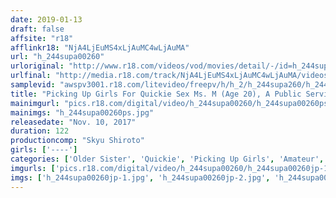 ```yaml
---
date: 2019-01-13
draft: false
affsite: "r18"
afflinkr18: "NjA4LjEuMS4xLjAuMC4wLjAuMA"
url: "h_244supa00260"
urloriginal: "http://www.r18.com/videos/vod/movies/detail/-/id=h_244supa00260"
urlfinal: "http://media.r18.com/track/NjA4LjEuMS4xLjAuMC4wLjAuMA/videos/vod/movies/detail/-/id=h_244supa00260"
samplevid: "awspv3001.r18.com/litevideo/freepv/h/h_2/h_244supa260/h_244supa260_dmb_w.mp4"
title: "Picking Up Girls For Quickie Sex Ms. M (Age 20), A Public Service Worker"
mainimgurl: "pics.r18.com/digital/video/h_244supa00260/h_244supa00260ps.jpg"
mainimgs: "h_244supa00260ps.jpg"
releasedate: "Nov. 10, 2017"
duration: 122
productioncomp: "Skyu Shiroto"
girls: ['----']
categories: ['Older Sister', 'Quickie', 'Picking Up Girls', 'Amateur', 'Hi-Def']
imgurls: ['pics.r18.com/digital/video/h_244supa00260/h_244supa00260jp-1.jpg', 'pics.r18.com/digital/video/h_244supa00260/h_244supa00260jp-2.jpg', 'pics.r18.com/digital/video/h_244supa00260/h_244supa00260jp-3.jpg', 'pics.r18.com/digital/video/h_244supa00260/h_244supa00260jp-4.jpg', 'pics.r18.com/digital/video/h_244supa00260/h_244supa00260jp-5.jpg', 'pics.r18.com/digital/video/h_244supa00260/h_244supa00260jp-6.jpg', 'pics.r18.com/digital/video/h_244supa00260/h_244supa00260jp-7.jpg', 'pics.r18.com/digital/video/h_244supa00260/h_244supa00260jp-8.jpg', 'pics.r18.com/digital/video/h_244supa00260/h_244supa00260jp-9.jpg', 'pics.r18.com/digital/video/h_244supa00260/h_244supa00260jp-10.jpg', 'pics.r18.com/digital/video/h_244supa00260/h_244supa00260jp-11.jpg', 'pics.r18.com/digital/video/h_244supa00260/h_244supa00260jp-12.jpg', 'pics.r18.com/digital/video/h_244supa00260/h_244supa00260jp-13.jpg', 'pics.r18.com/digital/video/h_244supa00260/h_244supa00260jp-14.jpg', 'pics.r18.com/digital/video/h_244supa00260/h_244supa00260jp-15.jpg', 'pics.r18.com/digital/video/h_244supa00260/h_244supa00260jp-16.jpg', 'pics.r18.com/digital/video/h_244supa00260/h_244supa00260jp-17.jpg', 'pics.r18.com/digital/video/h_244supa00260/h_244supa00260jp-18.jpg', 'pics.r18.com/digital/video/h_244supa00260/h_244supa00260jp-19.jpg', 'pics.r18.com/digital/video/h_244supa00260/h_244supa00260jp-20.jpg']
imgs: ['h_244supa00260jp-1.jpg', 'h_244supa00260jp-2.jpg', 'h_244supa00260jp-3.jpg', 'h_244supa00260jp-4.jpg', 'h_244supa00260jp-5.jpg', 'h_244supa00260jp-6.jpg', 'h_244supa00260jp-7.jpg', 'h_244supa00260jp-8.jpg', 'h_244supa00260jp-9.jpg', 'h_244supa00260jp-10.jpg', 'h_244supa00260jp-11.jpg', 'h_244supa00260jp-12.jpg', 'h_244supa00260jp-13.jpg', 'h_244supa00260jp-14.jpg', 'h_244supa00260jp-15.jpg', 'h_244supa00260jp-16.jpg', 'h_244supa00260jp-17.jpg', 'h_244supa00260jp-18.jpg', 'h_244supa00260jp-19.jpg', 'h_244supa00260jp-20.jpg']
---
```

